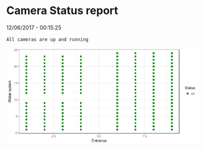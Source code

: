 Camera Status report
================
12/06/2017 - 00:15:25

    All cameras are up and running

![](camreport_files/figure-markdown_github/unnamed-chunk-2-1.png)
